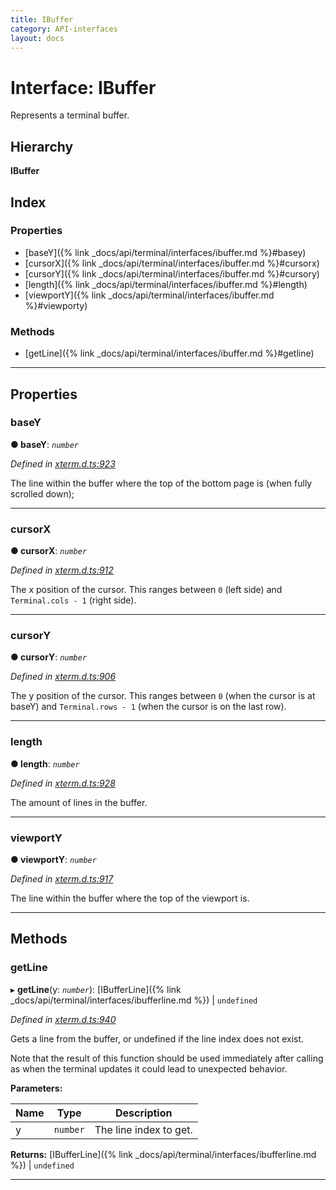 ```yaml
---
title: IBuffer
category: API-interfaces
layout: docs
---
```



# Interface: IBuffer

Represents a terminal buffer.

## Hierarchy

**IBuffer**

## Index

### Properties

* [baseY]({% link _docs/api/terminal/interfaces/ibuffer.md %}#basey)
* [cursorX]({% link _docs/api/terminal/interfaces/ibuffer.md %}#cursorx)
* [cursorY]({% link _docs/api/terminal/interfaces/ibuffer.md %}#cursory)
* [length]({% link _docs/api/terminal/interfaces/ibuffer.md %}#length)
* [viewportY]({% link _docs/api/terminal/interfaces/ibuffer.md %}#viewporty)

### Methods

* [getLine]({% link _docs/api/terminal/interfaces/ibuffer.md %}#getline)

---

## Properties

<a id="basey"></a>

###  baseY

**● baseY**: *`number`*

*Defined in [xterm.d.ts:923](https://github.com/xtermjs/xterm.js/blob/4.2.0/typings/xterm.d.ts#L923)*

The line within the buffer where the top of the bottom page is (when fully scrolled down);

___
<a id="cursorx"></a>

###  cursorX

**● cursorX**: *`number`*

*Defined in [xterm.d.ts:912](https://github.com/xtermjs/xterm.js/blob/4.2.0/typings/xterm.d.ts#L912)*

The x position of the cursor. This ranges between `0` (left side) and `Terminal.cols - 1` (right side).

___
<a id="cursory"></a>

###  cursorY

**● cursorY**: *`number`*

*Defined in [xterm.d.ts:906](https://github.com/xtermjs/xterm.js/blob/4.2.0/typings/xterm.d.ts#L906)*

The y position of the cursor. This ranges between `0` (when the cursor is at baseY) and `Terminal.rows - 1` (when the cursor is on the last row).

___
<a id="length"></a>

###  length

**● length**: *`number`*

*Defined in [xterm.d.ts:928](https://github.com/xtermjs/xterm.js/blob/4.2.0/typings/xterm.d.ts#L928)*

The amount of lines in the buffer.

___
<a id="viewporty"></a>

###  viewportY

**● viewportY**: *`number`*

*Defined in [xterm.d.ts:917](https://github.com/xtermjs/xterm.js/blob/4.2.0/typings/xterm.d.ts#L917)*

The line within the buffer where the top of the viewport is.

___

## Methods

<a id="getline"></a>

###  getLine

▸ **getLine**(y: *`number`*): [IBufferLine]({% link _docs/api/terminal/interfaces/ibufferline.md %}) \| `undefined`

*Defined in [xterm.d.ts:940](https://github.com/xtermjs/xterm.js/blob/4.2.0/typings/xterm.d.ts#L940)*

Gets a line from the buffer, or undefined if the line index does not exist.

Note that the result of this function should be used immediately after calling as when the terminal updates it could lead to unexpected behavior.

**Parameters:**

| Name | Type | Description |
| ------ | ------ | ------ |
| y | `number` |  The line index to get. |

**Returns:** [IBufferLine]({% link _docs/api/terminal/interfaces/ibufferline.md %}) \| `undefined`

___

